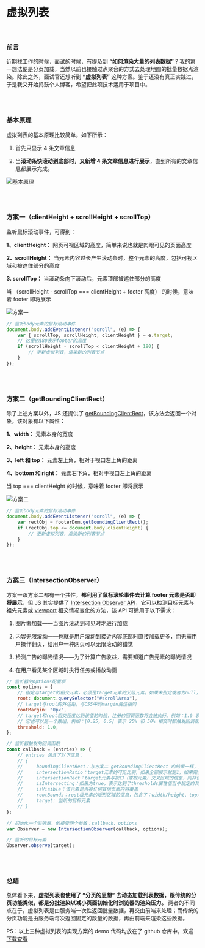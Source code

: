 # 虚拟列表

</br>

### 前言

近期找工作的时候，面试的时候，有提及到 **“如何渲染大量的列表数据”** ? 我的第一想法便是分页加载，当然以前也接触过点聚合的方式去处理地图的批量数据点渲染。除此之外，面试官还想听到 **“虚拟列表”** 这种方案。鉴于还没有真正实践过，于是我又开始捣鼓个人博客，希望把此项技术运用于项目中。

</br>
</br>

### 基本原理

虚拟列表的基本原理比较简单，如下所示：

1. 首先只显示 4 条文章信息

2. 当**滚动条快滚动到底部时，又新增 4 条文章信息进行展示**，直到所有的文章信息都展示完成。

![基本原理](./img/principle.jpg)

</br>
</br>

### 方案一（clientHeight + scrollHeight + scrollTop）

监听鼠标滚动事件，可得到：

**1、clientHeight：** 网页可视区域的高度，简单来说也就是肉眼可见的页面高度

**2、scrollHeight：** 当元素内容过长产生滚动条时，整个元素的高度，包括可视区域和被遮住部分的高度

**3. scrollTop：** 当滚动条向下滚动后，元素顶部被遮住部分的高度

当 （scrollHeight - scrollTop === clientHeight + footer 高度） 的时候，意味着 footer 即将展示

![方案一](./img/planA.jpg)

```javascript
// 监听body元素的鼠标滚动事件
document.body.addEventListener("scroll", (e) => {
    var { scrollTop, scrollHeight, clientHeight } = e.target;
    // 这里的180表示footer的高度
    if (scrollHeight - scrollTop < clientHeight + 180) {
        // 更新虚拟列表，渲染新的列表节点
    }
});
```

</br>
</br>

### 方案二（getBoundingClientRect）

除了上述方案以外，JS 还提供了 [getBoundingClientRect](https://developer.mozilla.org/zh-CN/docs/Web/API/Element/getBoundingClientRect)，该方法会返回一个对象，该对象有以下属性：

**1、width：** 元素本身的宽度

**2、height：** 元素本身的高度

**3、left 和 top：** 元素左上角，相对于视口左上角的距离

**4、bottom 和 right：** 元素右下角，相对于视口左上角的距离

当 top === clientHeight 的时候，意味着 footer 即将展示

![方案二](./img/planB.jpg)

```javascript
// 监听body元素的鼠标滚动事件
document.body.addEventListener("scroll", (e) => {
    var rectObj = footerDom.getBoundingClientRect();
    if (rectObj.top <= document.body.clientHeight) {
        // 更新虚拟列表，渲染新的列表节点
    }
});
```

</br>
</br>

### 方案三（IntersectionObserver）

方案一跟方案二都有一个共性，**都利用了鼠标滚轮事件去计算 footer 元素是否即将展示**，但 JS 其实提供了 [Intersection Observer API](https://developer.mozilla.org/zh-CN/docs/Web/API/Intersection_Observer_API)，它可以检测目标元素与祖先元素或 [viewport](https://developer.mozilla.org/zh-CN/docs/Glossary/Viewport) 相交情况变化的方法，该 API 可适用于以下需求：

1. 图片懒加载——当图片滚动到可见时才进行加载

2. 内容无限滚动——也就是用户滚动到接近内容底部时直接加载更多，而无需用户操作翻页，给用户一种网页可以无限滚动的错觉

3. 检测广告的曝光情况——为了计算广告收益，需要知道广告元素的曝光情况

4. 在用户看见某个区域时执行任务或播放动画

```javascript
// 监听器的options配置项
const options = {
    // 指定与target的相交元素，必须是target元素的父级元素。如果未指定或者为null，则默认为浏览器视窗
    root: document.querySelector("#scrollArea"),
    // target与root的外边距，与CSS中的margin属性相同
    rootMargin: "0px",
    // target和root相交程度达到该值的时候，注册的回调函数将会被执行。例如：1.0 表示 100% 相交，0.25 表示 25% 相交
    // 它也可以是一个数组，例如：[0.25, 0.5] 表示 25% 和 50% 相交时都触发回调函数
    threshold: 1.0,
};

// 监听器触发的回调函数
const callback = (entries) => {
    // entries 包含了以下信息：
    // {
    //     boundingClientRect：与方案二 getBoundingClientRect 的结果一样，是一个对象，包含了：width/height、top/bottom/left/right...等信息
    //     intersectionRatio：target元素的可见比例，如果全部展示就是1，如果完全未显示就是0
    //     intersectionRect：target元素与视口（或根元素）交叉区域的信息，同样包含了：width/height、top/bottom/left/right...等信息
    //     isIntersecting：如果为true，表示达到了thresholds属性值当中规定的其中一个阈值；如果是false，target元素不在给定的阈值范围内
    //     isVisible：该元素是否被任何其他页面内容覆盖
    //     rootBounds：root根元素的矩形区域的信息，包含了：width/height、top/bottom/left/right...等信息
    //     target: 监听的目标元素
    // }
};

// 初始化一个监听器，他接受两个参数：callback、options
var Observer = new IntersectionObserver(callback, options);

// 监听的目标元素
Observer.observe(target);
```

</br>
</br>

### 总结

总体看下来，**虚拟列表也使用了 “分页的思想” 去动态加载列表数据，跟传统的分页功能类似，都是分批渲染以减小页面初始化时浏览器的渲染压力。** 两者的不同点在于，虚拟列表是由服务端一次性返回批量数据，再交由前端来处理；而传统的分页功能是由服务端每次返回固定的数量的数据，再由前端来渲染这些数据。

PS：以上三种虚拟列表的实现方案的 demo 代码均放在了 github 仓库中，欢迎[下载查看](https://github.com/HeJueting/Blog/tree/master/%E5%89%8D%E7%AB%AF%E9%9A%8F%E7%AC%94/%E8%99%9A%E6%8B%9F%E5%88%97%E8%A1%A8)

</br>
</br>
